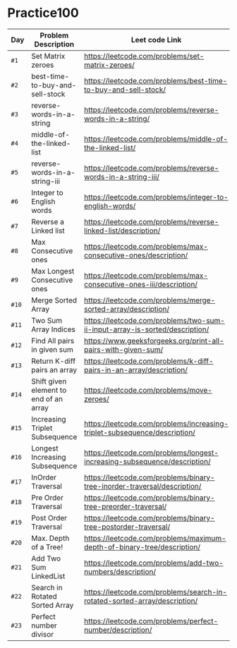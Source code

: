 # Practice100


| Day   | Problem Description                    | Leet code Link |
|-------|----------------------------------------| --- |
| `#1`  | Set Matrix zeroes                      | https://leetcode.com/problems/set-matrix-zeroes/ |
| `#2`  | best-time-to-buy-and-sell-stock        | https://leetcode.com/problems/best-time-to-buy-and-sell-stock/ |
| `#3`  | reverse-words-in-a-string              | https://leetcode.com/problems/reverse-words-in-a-string/ |
| `#4`  | middle-of-the-linked-list              | https://leetcode.com/problems/middle-of-the-linked-list/ |
| `#5`  | reverse-words-in-a-string-iii          | https://leetcode.com/problems/reverse-words-in-a-string-iii/ |
| `#6`  | Integer to English words               | https://leetcode.com/problems/integer-to-english-words/ |
| `#7`  | Reverse a Linked list                  | https://leetcode.com/problems/reverse-linked-list/description/ |
| `#8`  | Max Consecutive ones                   | https://leetcode.com/problems/max-consecutive-ones/description/ |
| `#9`  | Max Longest Consecutive ones           | https://leetcode.com/problems/max-consecutive-ones-iii/description/ |
| `#10` | Merge Sorted Array                     | https://leetcode.com/problems/merge-sorted-array/description/ |
| `#11` | Two Sum Array Indices                  | https://leetcode.com/problems/two-sum-ii-input-array-is-sorted/description/ |
| `#12` | Find All pairs in given sum            | https://www.geeksforgeeks.org/print-all-pairs-with-given-sum/ |
| `#13` | Return K-diff pairs an array           | https://leetcode.com/problems/k-diff-pairs-in-an-array/description/ |
| `#14` | Shift given element to end of an array | https://leetcode.com/problems/move-zeroes/ |
| `#15` | Increasing Triplet Subsequence         | https://leetcode.com/problems/increasing-triplet-subsequence/description/ |
| `#16` | Longest Increasing Subsequence         | https://leetcode.com/problems/longest-increasing-subsequence/description/ |
| `#17` | InOrder Traversal                      | https://leetcode.com/problems/binary-tree-inorder-traversal/description/ |
| `#18` | Pre Order Traversal                    | https://leetcode.com/problems/binary-tree-preorder-traversal/ |
| `#19` | Post Order Traversal                   | https://leetcode.com/problems/binary-tree-postorder-traversal/ |
| `#20` | Max. Depth of a Tree!                  | https://leetcode.com/problems/maximum-depth-of-binary-tree/description/ |
| `#21` | Add Two Sum LinkedList                 | https://leetcode.com/problems/add-two-numbers/description/ |
| `#22` | Search in Rotated Sorted Array         | https://leetcode.com/problems/search-in-rotated-sorted-array/description/ |
| `#23` | Perfect number divisor                 | https://leetcode.com/problems/perfect-number/description/ |


